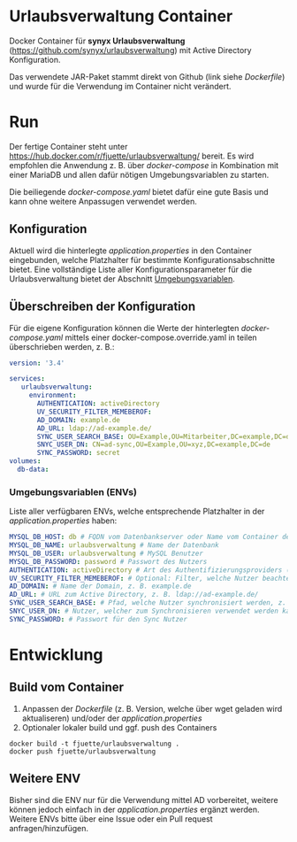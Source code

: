 # Urlaubsverwaltung Container

Docker Container für **synyx Urlaubsverwaltung** (https://github.com/synyx/urlaubsverwaltung) mit Active Directory Konfiguration. 

Das verwendete JAR-Paket stammt direkt von Github (link siehe *Dockerfile*) und wurde für die Verwendung im Container nicht verändert.

# Run

Der fertige Container steht unter https://hub.docker.com/r/fjuette/urlaubsverwaltung/ bereit.
Es wird empfohlen die Anwendung z. B. über *docker-compose* in Kombination mit einer MariaDB und allen dafür nötigen Umgebungsvariablen zu starten.

Die beiliegende *docker-compose.yaml* bietet dafür eine gute Basis und kann ohne weitere Anpassugen verwendet werden.

## Konfiguration

Aktuell wird die hinterlegte *application.properties* in den Container eingebunden, welche Platzhalter für bestimmte Konfigurationsabschnitte bietet. 
Eine vollständige Liste aller Konfigurationsparameter für die Urlaubsverwaltung bietet der Abschnitt [Umgebungsvariablen](#Umgebungsvariablen).

## Überschreiben der Konfiguration

Für die eigene Konfiguration können die Werte der hinterlegten *docker-compose.yaml* mittels einer docker-compose.override.yaml in teilen überschrieben werden, z. B.:

```yaml
version: '3.4'

services:
   urlaubsverwaltung:
     environment: 
       AUTHENTICATION: activeDirectory
       UV_SECURITY_FILTER_MEMEBEROF: 
       AD_DOMAIN: example.de
       AD_URL: ldap://ad-example.de/
       SYNC_USER_SEARCH_BASE: OU=Example,OU=Mitarbeiter,DC=example,DC=de
       SNYC_USER_DN: CN=ad-sync,OU=Example,OU=xyz,DC=example,DC=de
       SYNC_PASSWORD: secret
volumes:
  db-data:
```

### Umgebungsvariablen (ENVs)

Liste aller verfügbaren ENVs, welche entsprechende Platzhalter in der *application.properties* haben:

```yaml
MYSQL_DB_HOST: db # FQDN vom Datenbankserver oder Name vom Container der Datenbank  
MYSQL_DB_NAME: urlaubsverwaltung # Name der Datenbank
MYSQL_DB_USER: urlaubsverwaltung # MySQL Benutzer
MYSQL_DB_PASSWORD: password # Passwort des Nutzers
AUTHENTICATION: activeDirectory # Art des Authentifizierungsproviders (default, activeDirectory, ldap [vgl. https://github.com/synyx/urlaubsverwaltung#authentifizierung])
UV_SECURITY_FILTER_MEMEBEROF: # Optional: Filter, welche Nutzer beachtet werden
AD_DOMAIN: # Name der Domain, z. B. example.de
AD_URL: # URL zum Active Directory, z. B. ldap://ad-example.de/
SYNC_USER_SEARCH_BASE: # Pfad, welche Nutzer synchronisiert werden, z. B. OU=Example,OU=Mitarbeiter,DC=example,DC=de
SNYC_USER_DN: # Nutzer, welcher zum Synchronisieren verwendet werden kann, z. B. CN=ad-sync,OU=Example,OU=xyz,DC=example,DC=de
SYNC_PASSWORD: # Passwort für den Sync Nutzer
```

# Entwicklung

## Build vom Container

1. Anpassen der *Dockerfile* (z. B. Version, welche über wget geladen wird aktualiseren) und/oder der *application.properties*
2. Optionaler lokaler build und ggf. push des Containers

```shell
docker build -t fjuette/urlaubsverwaltung .
docker push fjuette/urlaubsverwaltung
```

## Weitere ENV

Bisher sind die ENV nur für die Verwendung mittel AD vorbereitet, weitere können jedoch einfach in der *application.properties* ergänzt werden. 
Weitere ENVs bitte über eine Issue oder ein Pull request anfragen/hinzufügen.